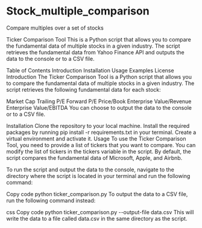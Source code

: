 # Stock_multiple_comparison
Compare multiples over a set of stocks

Ticker Comparison Tool
This is a Python script that allows you to compare the fundamental data of multiple stocks in a given industry. The script retrieves the fundamental data from Yahoo Finance API and outputs the data to the console or to a CSV file.

Table of Contents
Introduction
Installation
Usage
Examples
License
Introduction
The Ticker Comparison Tool is a Python script that allows you to compare the fundamental data of multiple stocks in a given industry. The script retrieves the following fundamental data for each stock:

Market Cap
Trailing P/E
Forward P/E
Price/Book
Enterprise Value/Revenue
Enterprise Value/EBITDA
You can choose to output the data to the console or to a CSV file.

Installation
Clone the repository to your local machine.
Install the required packages by running pip install -r requirements.txt in your terminal.
Create a virtual environment and activate it.
Usage
To use the Ticker Comparison Tool, you need to provide a list of tickers that you want to compare. You can modify the list of tickers in the tickers variable in the script. By default, the script compares the fundamental data of Microsoft, Apple, and Airbnb.

To run the script and output the data to the console, navigate to the directory where the script is located in your terminal and run the following command:

Copy code
python ticker_comparison.py
To output the data to a CSV file, run the following command instead:

css
Copy code
python ticker_comparison.py --output-file data.csv
This will write the data to a file called data.csv in the same directory as the script.
